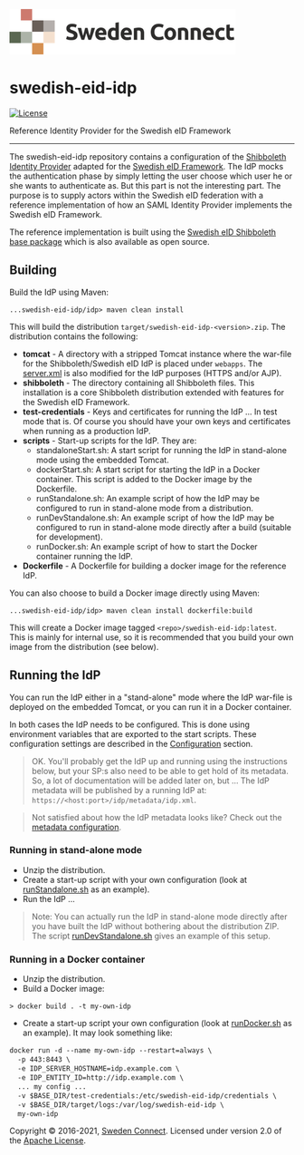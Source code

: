 ![Logo](https://github.com/swedenconnect/technical-framework/blob/master/img/sweden-connect.png)

# swedish-eid-idp

[![License](https://img.shields.io/badge/License-Apache%202.0-blue.svg)](https://opensource.org/licenses/Apache-2.0)

Reference Identity Provider for the Swedish eID Framework

---

The swedish-eid-idp repository contains a configuration of the [Shibboleth Identity Provider](https://wiki.shibboleth.net/confluence/display/IDP30/Home) adapted for the [Swedish eID Framework](https://github.com/swedenconnect/technical-framework). The IdP mocks the authentication phase by simply letting the user choose which user he or she wants to authenticate as. But this part is not the interesting part. The purpose is to supply actors within the Swedish eID federation with a reference implementation of how an SAML Identity Provider implements the Swedish eID Framework.

The reference implementation is built using the [Swedish eID Shibboleth base package](https://github.com/litsec/swedish-eid-shibboleth-base) which is also available as open source.

## Building

Build the IdP using Maven:

```
...swedish-eid-idp/idp> maven clean install
```

This will build the distribution `target/swedish-eid-idp-<version>.zip`. The distribution contains the following:

* **tomcat** - A directory with a stripped Tomcat instance where the war-file for the Shibboleth/Swedish eID IdP is placed under `webapps`. The [server.xml](https://github.com/elegnamnden/swedish-eid-idp/blob/master/idp/src/main/tomcat/server.xml) is also modified for the IdP purposes (HTTPS and/or AJP).
* **shibboleth** - The directory containing all Shibboleth files. This installation is a core Shibboleth distribution extended with features for the Swedish eID Framework.
* **test-credentials** - Keys and certificates for running the IdP ... In test mode that is. Of course you should have your own keys and certificates when running as a production IdP.
* **scripts** - Start-up scripts for the IdP. They are:
	- standaloneStart.sh: A start script for running the IdP in stand-alone mode using the embedded Tomcat. 
    - dockerStart.sh: A start script for starting the IdP in a Docker container. This script is added to the Docker image by the Dockerfile.
	- runStandalone.sh: An example script of how the IdP may be configured to run in stand-alone
	mode from a distribution.
	- runDevStandalone.sh: An example script of how the IdP may be configured to run in stand-alone mode directly after a build (suitable for development).
	- runDocker.sh: An example script of how to start the Docker container running the IdP.	
* **Dockerfile** - A Dockerfile for building a docker image for the reference IdP.

You can also choose to build a Docker image directly using Maven:

```
...swedish-eid-idp/idp> maven clean install dockerfile:build
```

This will create a Docker image tagged `<repo>/swedish-eid-idp:latest`. This is mainly for internal use, so it is recommended that you build your own image from the distribution (see below).

## Running the IdP

You can run the IdP either in a "stand-alone" mode where the IdP war-file is deployed on the embedded Tomcat, or you can run it in a Docker container.

In both cases the IdP needs to be configured. This is done using environment variables that are exported to the start scripts. These configuration settings are described in the [Configuration](docs/configuration.md) section.

> OK. You'll probably get the IdP up and running using the instructions below, but your SP:s also need to be able to get hold of its metadata. So, a lot of documentation will be added later on, but ... The IdP metadata will be published by a running IdP at: `https://<host:port>/idp/metadata/idp.xml`.

> Not satisfied about how the IdP metadata looks like? Check out the [metadata configuration](https://github.com/elegnamnden/swedish-eid-idp/tree/master/idp/src/main/shibboleth/config/metadata).



### Running in stand-alone mode

* Unzip the distribution.
* Create a start-up script with your own configuration (look at [runStandalone.sh](https://github.com/elegnamnden/swedish-eid-idp/blob/master/idp/scripts/runStandalone.sh) as an example).
* Run the IdP ...

> Note: You can actually run the IdP in stand-alone mode directly after you have built the IdP without bothering about the distribution ZIP. The script [runDevStandalone.sh](https://github.com/elegnamnden/swedish-eid-idp/blob/master/idp/scripts/runDevStandalone.sh) gives an example of this setup.

### Running in a Docker container

* Unzip the distribution.
* Build a Docker image:

```
> docker build . -t my-own-idp
```

* Create a start-up script your own configuration (look at [runDocker.sh](https://github.com/elegnamnden/swedish-eid-idp/blob/master/idp/scripts/runDocker.sh) as an example). It may look something like:

```
docker run -d --name my-own-idp --restart=always \
  -p 443:8443 \
  -e IDP_SERVER_HOSTNAME=idp.example.com \
  -e IDP_ENTITY_ID=http://idp.example.com \
  ... my config ...
  -v $BASE_DIR/test-credentials:/etc/swedish-eid-idp/credentials \
  -v $BASE_DIR/target/logs:/var/log/swedish-eid-idp \
  my-own-idp
```


Copyright &copy; 2016-2021, [Sweden Connect](https://swedenconnect.se). Licensed under version 2.0 of the [Apache License](http://www.apache.org/licenses/LICENSE-2.0).
